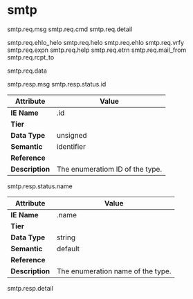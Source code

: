 # smtp

smtp.req.msg
smtp.req.cmd
smtp.req.detail

smtp.req.ehlo_helo
smtp.req.helo
smtp.req.ehlo
smtp.req.vrfy
smtp.req.expn
smtp.req.help
smtp.req.etrn
smtp.req.mail_from
smtp.req.rcpt_to

smtp.req.data

smtp.resp.msg
smtp.resp.status.id

Attribute | Value
--- | ---
**IE Name** | .id
**Tier** | 
**Data Type** | unsigned
**Semantic** | identifier
**Reference** | []()
**Description** | The enumeratiom ID of the  type.

smtp.resp.status.name

Attribute | Value
--- | ---
**IE Name** | .name
**Tier** | 
**Data Type** | string
**Semantic** | default
**Reference** | []()
**Description** | The enumeration name of the  type.

smtp.resp.detail
